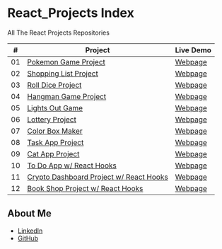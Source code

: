 # React_Projects Index

All The React Projects Repositories

|  #  | Project                                                                                 | Live Demo                                                           |
| :-: | --------------------------------------------------------------------------------------- | ------------------------------------------------------------------- |
| 01  | [Pokemon Game Project](https://github.com/MBeklevic/pokemon_game)                       | [Webpage](https://mbeklevic.github.io/pokemon_game/)                |
| 02  | [Shopping List Project](https://github.com/MBeklevic/shopping_list)                     | [Webpage](https://mbeklevic.github.io/shopping_list/)               |
| 03  | [Roll Dice Project](https://github.com/MBeklevic/two_dice)                              | [Webpage](https://mbeklevic.github.io/two_dice/)                    |
| 04  | [Hangman Game Project](https://github.com/MBeklevic/hangman_game)                       | [Webpage](https://MBeklevic.github.io/hangman_game/)                |
| 05  | [Lights Out Game](https://github.com/MBeklevic/lights_out_game)                         | [Webpage](https://MBeklevic.github.io/lights_out_game/)             |
| 06  | [Lottery Project](https://github.com/MBeklevic/lottery_project)                         | [Webpage](https://mbeklevic.github.io/lottery_project/)             |
| 07  | [Color Box Maker](https://github.com/MBeklevic/color_box_maker)                         | [Webpage](https://mbeklevic.github.io/color_box_maker/)             |
| 08  | [Task App Project](https://github.com/MBeklevic/task_app)                               | [Webpage](https://mbeklevic.github.io/task_app/)                    |
| 09  | [Cat App Project](https://github.com/MBeklevic/cat_app)                                 | [Webpage](https://mbeklevic.github.io/cat_app/)                     |
| 10  | [To Do App w/ React Hooks](https://github.com/MBeklevic/to_do_app)                      | [Webpage](https://mbeklevic.github.io/to_do_app/)                   |
| 11  | [Crypto Dashboard Project w/ React Hooks](https://github.com/MBeklevic/crypto-dashboard)| [Webpage](https://mbeklevic.github.io/crypto-dashboard/)            |
| 12  | [Book Shop Project w/ React Hooks](https://github.com/MBeklevic/book_shop)              | [Webpage](https://mbeklevic.github.io/book_shop/)                   |




## About Me
- [LinkedIn](https://linkedin.com/in/mustafabekleviç/)
- [GitHub](https://github.com/MBeklevic)

